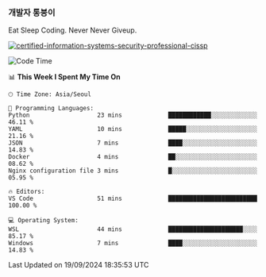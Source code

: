 ### 개발자 통붕이
Eat Sleep Coding.
Never Never Giveup.

[![certified-information-systems-security-professional-cissp](https://user-images.githubusercontent.com/44606727/157613689-acd84ec6-5f8f-4e79-89d9-a8d51f033634.png)](https://www.credly.com/badges/f394a010-85a0-450b-9136-8043af01d71c/public_url)

<!--START_SECTION:waka-->
![Code Time](http://img.shields.io/badge/Code%20Time-3%2C441%20hrs%203%20mins-blue)

📊 **This Week I Spent My Time On** 

```text
🕑︎ Time Zone: Asia/Seoul

💬 Programming Languages: 
Python                   23 mins             ████████████░░░░░░░░░░░░░   46.11 % 
YAML                     10 mins             █████░░░░░░░░░░░░░░░░░░░░   21.16 % 
JSON                     7 mins              ████░░░░░░░░░░░░░░░░░░░░░   14.83 % 
Docker                   4 mins              ██░░░░░░░░░░░░░░░░░░░░░░░   08.62 % 
Nginx configuration file 3 mins              █░░░░░░░░░░░░░░░░░░░░░░░░   05.95 % 

🔥 Editors: 
VS Code                  51 mins             █████████████████████████   100.00 % 

💻 Operating System: 
WSL                      44 mins             █████████████████████░░░░   85.17 % 
Windows                  7 mins              ████░░░░░░░░░░░░░░░░░░░░░   14.83 % 
```


 Last Updated on 19/09/2024 18:35:53 UTC
<!--END_SECTION:waka-->
